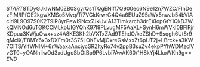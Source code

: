 $START$8TDyGJkIwNM0ZB0SgyrQs1TQgENiff7Q900eo6N9e12n7WZC/FInDezFlM/IPfOE2kgwXMSo5Mvq/Ti7VGkKrwrG4Q4a6EUuZ95aWx5nwJb54bVlAciri9L9O97S0K2T9iR8yrPewI9Ncx7JklJvIA13TImkarch3drEXIopGtY1QkD3WkQMNOd6uTGKCCMLkbUlGYQhK97I9PLvugMF5AaXL+SynH6mWVkI0BFlRjrKDpua3KWjuOwx+sz4A8KE3Kh2bVXTxZAd9TEhdO/keZShD+9sqgh6Ut8r9qMclX/E8MY6x3xDXFm0r3S75LOKEvMjOxreGsMxxZt6pUT2j+LBrck+a3KW7OlTS/YifWNIM+6nWaaxaAncjycSRZItyRo74v2ppB3suZv4ekpPYhWDMzclVvGT0+yOANhilwOd3xdUgoSbOtBp9P6Lvbi7AwAK60/1HSkYj4LkoWKh9g==$END$